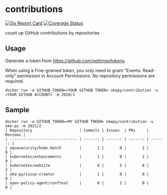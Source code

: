 # contributions

[![Go Report Card](https://goreportcard.com/badge/github.com/oke-py/contributions)](https://goreportcard.com/report/github.com/oke-py/contributions)
[![Coverage Status](https://coveralls.io/repos/github/oke-py/contributions/badge.svg?branch=main)](https://coveralls.io/github/oke-py/contributions?branch=main)

count up GitHub contributions by repositories

## Usage

Generate a token from https://github.com/settings/tokens.

When using a Fine-grained token, you only need to grant "Events: Read-only" permission in Account Permissions. No repository permissions are required.

```
docker run -e GITHUB_TOKEN=<YOUR GITHUB TOKEN> okepy/contribution -u <YOUR GITHUB ACCOUNT> -m 2020/1
```

## Sample

```
docker run -e GITHUB_TOKEN=<MY GITHUB TOKEN> okepy/contribution -u oke-py -m 2021/2
| Repository                     | Commits | Issues  | PRs     | Reviews |
| ------------------------------ | ------: | ------: | ------: | ------: |
| aquasecurity/kube-bench        |       1 |       0 |       1 |       0 |
| kubernetes/enhancements        |       1 |       0 |       1 |       0 |
| kubernetes/website             |       8 |       5 |       8 |       2 |
| oke-py/issue-creator           |       1 |       0 |       0 |       0 |
| open-policy-agent/conftest     |       0 |       2 |       0 |       0 |
```
